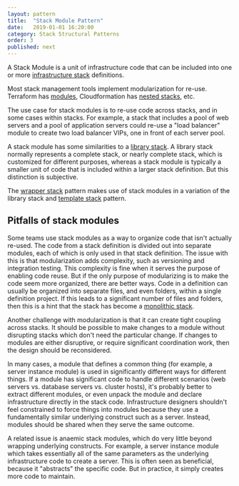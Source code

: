 ```yaml
---
layout: pattern
title:  "Stack Module Pattern"
date:   2019-01-01 16:20:00
category: Stack Structural Patterns
order: 3
published: next
---
```


A Stack Module is a unit of infrastructure code that can be included into one or more [infrastructure stack](/patterns/core-stack/) definitions.

Most stack management tools implement modularization for re-use. Terraform has [modules](https://www.terraform.io/docs/modules/index.html), Cloudformation has [nested stacks](https://aws.amazon.com/blogs/devops/use-nested-stacks-to-create-reusable-templates-and-support-role-specialization/), etc.

The use case for stack modules is to re-use code across stacks, and in some cases within stacks. For example, a stack that includes a pool of web servers and a pool of application servers could re-use a "load balancer" module to create two load balancer VIPs, one in front of each server pool.

A stack module has some similarities to a [library stack](/patterns/core-stack/library-stack.html). A library stack normally represents a complete stack, or nearly complete stack, which is customized for different purposes, whereas a stack module is typically a smaller unit of code that is included within a larger stack definition. But this distinction is subjective.

The [wrapper stack](wrapper-stack.html) pattern makes use of stack modules in a variation of the library stack and [template stack](/patterns/core-stack/template-stack.html) pattern.


## Pitfalls of stack modules

Some teams use stack modules as a way to organize code that isn't actually re-used. The code from a stack definition is divided out into separate modules, each of which is only used in that stack definition. The issue with this is that modularization adds complexity, such as versioning and integration testing. This complexity is fine when it serves the purpose of enabling code reuse. But if the only purpose of modularizing is to make the code seem more organized, there are better ways. Code in a definition can usually be organized into separate files, and even folders, within a single definition project. If this leads to a significant number of files and folders, then this is a hint that the stack has become a [monolithic stack](monolithic-stack.html).

Another challenge with modularization is that it can create tight coupling across stacks. It should be possible to make changes to a module without disrupting stacks which don't need the particular change. If changes to modules are either disruptive, or require significant coordination work, then the design should be reconsidered.

In many cases, a module that defines a common thing (for example, a server instance module) is used in significantly different ways for different things. If a module has significant code to handle different scenarios (web servers vs. database servers vs. cluster hosts), it's probably better to extract different modules, or even unpack the module and declare infrastructure directly in the stack code. Infrastructure designers shouldn't feel constrained to force things into modules because they use a fundamentally similar underlying construct such as a server. Instead, modules should be shared when they serve the same outcome.

A related issue is anaemic stack modules, which do very little beyond wrapping underlying constructs. For example, a server instance module which takes essentially all of the same parameters as the underlying infrastructure code to create a server. This is often seen as beneficial, because it "abstracts" the specific code. But in practice, it simply creates more code to maintain.

